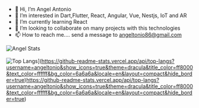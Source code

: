 - 👋 Hi, I’m Angel Antonio
- 👀 I’m interested in Dart,Flutter, React, Angular, Vue, Nestjs, IoT and AR
- 🌱 I’m currently learning React
- 💞️ I’m looking to collaborate on many projects with this technologies 
- 📫 How to reach me.... send a message to angeltonio86@gmail.com

 ![Angel Stats](https://github-readme-stats.vercel.app/api?username=angeltonio&theme=transparent&show_icons=true)\
 \
![Top Langs](https://github-readme-stats.vercel.app/api/top-langs/?username=angeltonio&layout=donut&hide=html,css,scss&theme=transparent&show_icons=true)](https://github-readme-stats.vercel.app/api/top-langs?username=angeltonio&show_icons=true&theme=dracula&title_color=ff8000&text_color=ffffff&bg_color=6a6a6a&locale=en&layout=compact&hide_border=true)https://github-readme-stats.vercel.app/api/top-langs?username=angeltonio&show_icons=true&theme=dracula&title_color=ff8000&text_color=ffffff&bg_color=6a6a6a&locale=en&layout=compact&hide_border=true)
